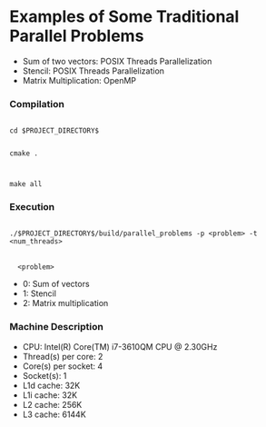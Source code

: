 # Examples of Some Traditional Parallel Problems

* Sum of two vectors: POSIX Threads Parallelization
* Stencil: POSIX Threads Parallelization
* Matrix Multiplication: OpenMP 

### Compilation

<code>
cd $PROJECT_DIRECTORY$

cmake .

make all
</code>

### Execution

<code>
./$PROJECT_DIRECTORY$/build/parallel_problems -p &lt;problem&gt; -t &lt;num_threads&gt;
</code>

<br/>

<code>
  &lt;problem&gt;
</code>

 * 	0: Sum of vectors
 * 	1: Stencil
 * 	2: Matrix multiplication
 
### Machine Description
* CPU: Intel(R) Core(TM) i7-3610QM CPU @ 2.30GHz
* Thread(s) per core: 2
* Core(s) per socket: 4
* Socket(s): 1
* L1d cache: 32K
* L1i cache: 32K
* L2 cache: 256K
* L3 cache: 6144K
